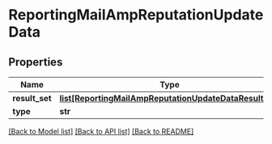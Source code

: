 # ReportingMailAmpReputationUpdateData

## Properties
Name | Type | Description | Notes
------------ | ------------- | ------------- | -------------
**result_set** | [**list[ReportingMailAmpReputationUpdateDataResultSet]**](ReportingMailAmpReputationUpdateDataResultSet.md) |  | [optional] 
**type** | **str** |  | [optional] 

[[Back to Model list]](../README.md#documentation-for-models) [[Back to API list]](../README.md#documentation-for-api-endpoints) [[Back to README]](../README.md)

